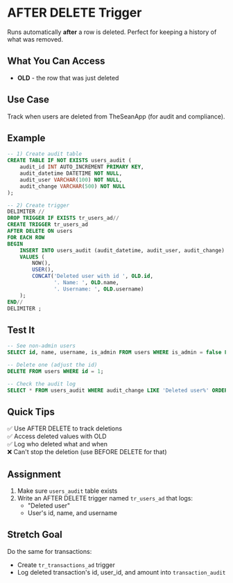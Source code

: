 # AFTER DELETE Trigger

Runs automatically **after** a row is deleted. Perfect for keeping a history of what was removed.

## What You Can Access

- **OLD** - the row that was just deleted

## Use Case

Track when users are deleted from TheSeanApp (for audit and compliance).

## Example

```sql
-- 1) Create audit table
CREATE TABLE IF NOT EXISTS users_audit (
    audit_id INT AUTO_INCREMENT PRIMARY KEY,
    audit_datetime DATETIME NOT NULL,
    audit_user VARCHAR(100) NOT NULL,
    audit_change VARCHAR(500) NOT NULL
);

-- 2) Create trigger
DELIMITER //
DROP TRIGGER IF EXISTS tr_users_ad//
CREATE TRIGGER tr_users_ad
AFTER DELETE ON users
FOR EACH ROW
BEGIN
    INSERT INTO users_audit (audit_datetime, audit_user, audit_change)
    VALUES (
        NOW(),
        USER(),
        CONCAT('Deleted user with id ', OLD.id,
               '. Name: ', OLD.name,
               '. Username: ', OLD.username)
    );
END//
DELIMITER ;
```

## Test It

```sql
-- See non-admin users
SELECT id, name, username, is_admin FROM users WHERE is_admin = false LIMIT 5;

-- Delete one (adjust the id)
DELETE FROM users WHERE id = 1;

-- Check the audit log
SELECT * FROM users_audit WHERE audit_change LIKE 'Deleted user%' ORDER BY audit_id DESC LIMIT 1;
```

## Quick Tips

✅ Use AFTER DELETE to track deletions  
✅ Access deleted values with OLD  
✅ Log who deleted what and when  
❌ Can't stop the deletion (use BEFORE DELETE for that)

## Assignment

1. Make sure `users_audit` table exists
2. Write an AFTER DELETE trigger named `tr_users_ad` that logs:
   - "Deleted user"
   - User's id, name, and username

## Stretch Goal

Do the same for transactions:
- Create `tr_transactions_ad` trigger
- Log deleted transaction's id, user_id, and amount into `transaction_audit`
